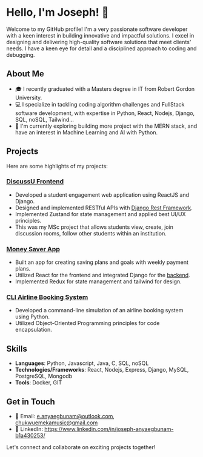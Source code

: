 # Hello, I'm Joseph! 👋

Welcome to my GitHub profile! 
I'm a very passionate software developer with a keen interest in building innovative and impactful solutions. I excel in designing and delivering high-quality software solutions that meet clients' needs. I have a keen eye for detail and a disciplined approach to coding and debugging.


## About Me

- 🎓 I recently graduated with a Masters degree in IT from Robert Gordon University.
- 💻 I specialize in tackling coding algorithm challenges and FullStack software development, with expertise in Python, React, Nodejs, Django, SQL, noSQL, Tailwind...
- 🌱 I'm currently exploring building more project with the MERN stack, and have an interest in Machine Learning and AI with Python.

## Projects

Here are some highlights of my projects:
### [DiscussU Frontend](https://github.com/Chukwuemekamusic/DiscussU-react_frontend)

- Developed a student engagement web application using ReactJS and Django.
- Designed and implemented RESTful APIs with [Django Rest Framework](https://github.com/Chukwuemekamusic/DiscussU).
- Implemented Zustand for state management and applied best UI/UX principles.
- This was my MSc project that allows students view, create, join discussion rooms, follow other students within an institution.

### [Money Saver App](https://github.com/Chukwuemekamusic/money-saver-app)

- Built an app for creating saving plans and goals with weekly payment plans.
- Utilized React for the frontend and integrated Django for the [backend](https://github.com/Chukwuemekamusic/backend-money-saver-app).
- Implemented Redux for state management and tailwind for design.

### [CLI Airline Booking System](https://github.com/Chukwuemekamusic/XYZ_AIRLINE_BOOKING)

- Developed a command-line simulation of an airline booking system using Python.
- Utilized Object-Oriented Programming principles for code encapsulation.

## Skills

- **Languages**: Python, Javascript, Java, C, SQL, noSQL
- **Technologies/Frameworks**: React, Nodejs, Express, Django, MySQL, PostgreSQL, Mongodb
- **Tools**: Docker, GIT

## Get in Touch

- 📧 Email: e.anyaegbunam@outlook.com, chukwuemekamusic@gmail.com
- 💼 LinkedIn: https://www.linkedin.com/in/joseph-anyaegbunam-b1a430253/

Let's connect and collaborate on exciting projects together!

